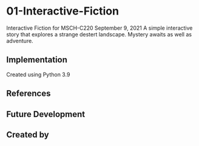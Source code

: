 # 01-Interactive-Fiction
Interactive Fiction for MSCH-C220 September 9, 2021
A simple interactive story that explores a strange destert landscape. Mystery awaits as well as adventure.
## Implementation
Created using Python 3.9
## References

## Future Development
## Created by
